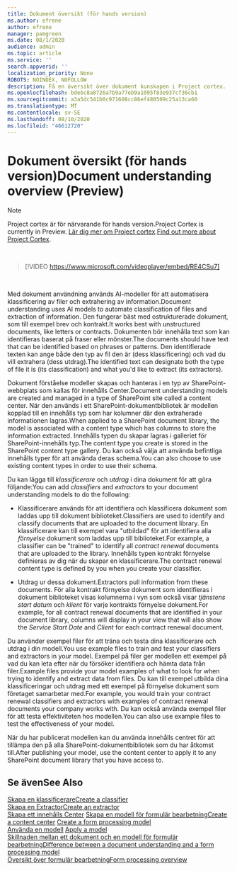 ```yaml
---
title: Dokument översikt (för hands version)
ms.author: efrene
author: efrene
manager: pamgreen
ms.date: 08/1/2020
audience: admin
ms.topic: article
ms.service: ''
search.appverid: ''
localization_priority: None
ROBOTS: NOINDEX, NOFOLLOW
description: Få en översikt över dokument kunskapen i Project cortex.
ms.openlocfilehash: bdebc8a8726a7b9a77eb9a1095f83e937cf36cb1
ms.sourcegitcommit: a3a5dc541b0c971608cc86ef480509c25a13ca60
ms.translationtype: MT
ms.contentlocale: sv-SE
ms.lasthandoff: 08/10/2020
ms.locfileid: "46612720"
---
```

# <a name="document-understanding-overview-preview"></a><span data-ttu-id="a5433-103">Dokument översikt (för hands version)</span><span class="sxs-lookup"><span data-stu-id="a5433-103">Document understanding overview (Preview)</span></span>
> [!Note] 
> <span data-ttu-id="a5433-104">Project cortex är för närvarande för hands version.</span><span class="sxs-lookup"><span data-stu-id="a5433-104">Project Cortex is currently in Preview.</span></span> <span data-ttu-id="a5433-105">[Lär dig mer om Project cortex](https://aka.ms/projectcortex).</span><span class="sxs-lookup"><span data-stu-id="a5433-105">[Find out more about Project Cortex](https://aka.ms/projectcortex).</span></span>

</br>

> [!VIDEO https://www.microsoft.com/videoplayer/embed/RE4CSu7] 

</br>

<span data-ttu-id="a5433-106">Med dokument användning används AI-modeller för att automatisera klassificering av filer och extrahering av information.</span><span class="sxs-lookup"><span data-stu-id="a5433-106">Document understanding uses AI models to automate classification of files and extraction of information.</span></span> <span data-ttu-id="a5433-107">Den fungerar bäst med ostrukturerade dokument, som till exempel brev och kontrakt.</span><span class="sxs-lookup"><span data-stu-id="a5433-107">It works best with unstructured documents, like letters or contracts.</span></span> <span data-ttu-id="a5433-108">Dokumenten bör innehålla text som kan identifieras baserat på fraser eller mönster.</span><span class="sxs-lookup"><span data-stu-id="a5433-108">The documents should have text that can be identified based on phrases or patterns.</span></span> <span data-ttu-id="a5433-109">Den identifierade texten kan ange både den typ av fil den är (dess klassificering) och vad du vill extrahera (dess utdrag).</span><span class="sxs-lookup"><span data-stu-id="a5433-109">The identified text can designate both the type of file it is (its classification) and what you'd like to extract (its extractors).</span></span>

<span data-ttu-id="a5433-110">Dokument förståelse modeller skapas och hanteras i en typ av SharePoint-webbplats som kallas för innehålls Center.</span><span class="sxs-lookup"><span data-stu-id="a5433-110">Document understanding models are created and managed in a type of SharePoint site called a content center.</span></span> <span data-ttu-id="a5433-111">När den används i ett SharePoint-dokumentbibliotek är modellen kopplad till en innehålls typ som har kolumner där den extraherade informationen lagras.</span><span class="sxs-lookup"><span data-stu-id="a5433-111">When applied to a SharePoint document library, the model is associated with a content type which has columns to store the information extracted.</span></span> <span data-ttu-id="a5433-112">Innehålls typen du skapar lagras i galleriet för SharePoint-innehålls typ.</span><span class="sxs-lookup"><span data-stu-id="a5433-112">The content type you create is stored in the SharePoint content type gallery.</span></span> <span data-ttu-id="a5433-113">Du kan också välja att använda befintliga innehålls typer för att använda deras schema.</span><span class="sxs-lookup"><span data-stu-id="a5433-113">You can also choose to use existing content types in order to use their schema.</span></span>

<span data-ttu-id="a5433-114">Du kan lägga till *klassificerare* och *utdrag* i dina dokument för att göra följande:</span><span class="sxs-lookup"><span data-stu-id="a5433-114">You can add *classifiers* and *extractors* to your document understanding models to do the following:</span></span> 

- <span data-ttu-id="a5433-115">Klassificerare används för att identifiera och klassificera dokument som laddas upp till dokument biblioteket.</span><span class="sxs-lookup"><span data-stu-id="a5433-115">Classifiers are used to identify and classify documents that are uploaded to the document library.</span></span> <span data-ttu-id="a5433-116">En klassificerare kan till exempel vara "utbildad" för att identifiera alla *förnyelse* dokument som laddas upp till biblioteket.</span><span class="sxs-lookup"><span data-stu-id="a5433-116">For example, a classifier can be "trained" to identify all *contract renewal* documents that are uploaded to the library.</span></span> <span data-ttu-id="a5433-117">Innehålls typen kontrakt förnyelse definieras av dig när du skapar en klassificerare.</span><span class="sxs-lookup"><span data-stu-id="a5433-117">The contract renewal content type is defined by you when you create your classifier.</span></span>

- <span data-ttu-id="a5433-118">Utdrag ur dessa dokument.</span><span class="sxs-lookup"><span data-stu-id="a5433-118">Extractors pull information from these documents.</span></span> <span data-ttu-id="a5433-119">För alla kontrakt förnyelse dokument som identifieras i dokument biblioteket visas kolumnerna i vyn som också visar *tjänstens start datum* och *klient* för varje kontrakts förnyelse dokument.</span><span class="sxs-lookup"><span data-stu-id="a5433-119">For example, for all contract renewal documents that are identified in your document library, columns will display in your view that will also show the *Service Start Date* and  *Client* for each contract renewal document.</span></span> 

<span data-ttu-id="a5433-120">Du använder exempel filer för att träna och testa dina klassificerare och utdrag i din modell.</span><span class="sxs-lookup"><span data-stu-id="a5433-120">You use example files to train and test your classifiers and extractors in your model.</span></span> <span data-ttu-id="a5433-121">Exempel på filer ger modellen ett exempel på vad du kan leta efter när du försöker identifiera och hämta data från filer.</span><span class="sxs-lookup"><span data-stu-id="a5433-121">Example files provide your model examples of what to look for when trying to identify and extract data from files.</span></span> <span data-ttu-id="a5433-122">Du kan till exempel utbilda dina klassificeringar och utdrag med ett exempel på förnyelse dokument som företaget samarbetar med.</span><span class="sxs-lookup"><span data-stu-id="a5433-122">For example, you would train your contract renewal classifiers and extractors with examples of contract renewal documents your company works with.</span></span> <span data-ttu-id="a5433-123">Du kan också använda exempel filer för att testa effektiviteten hos modellen.</span><span class="sxs-lookup"><span data-stu-id="a5433-123">You can also use example files to test the effectiveness of your model.</span></span>

<span data-ttu-id="a5433-124">När du har publicerat modellen kan du använda innehålls centret för att tillämpa den på alla SharePoint-dokumentbibliotek som du har åtkomst till.</span><span class="sxs-lookup"><span data-stu-id="a5433-124">After publishing your model, use the content center to apply it to any SharePoint document library that you have access to.</span></span>  


## <a name="see-also"></a><span data-ttu-id="a5433-125">Se även</span><span class="sxs-lookup"><span data-stu-id="a5433-125">See Also</span></span>
[<span data-ttu-id="a5433-126">Skapa en klassificerare</span><span class="sxs-lookup"><span data-stu-id="a5433-126">Create a classifier</span></span>](create-a-classifier.md)</br>
[<span data-ttu-id="a5433-127">Skapa en Extractor</span><span class="sxs-lookup"><span data-stu-id="a5433-127">Create an extractor</span></span>](create-an-extractor.md)</br>
<span data-ttu-id="a5433-128">[Skapa ett innehålls Center](create-a-content-center.md) 
 [Skapa en modell för formulär bearbetning](create-a-form-processing-model.md)</span><span class="sxs-lookup"><span data-stu-id="a5433-128">[Create a content center](create-a-content-center.md)
[Create a form processing model](create-a-form-processing-model.md)</span></span></br>
<span data-ttu-id="a5433-129">[Använda en modell](apply-a-model.md) </span><span class="sxs-lookup"><span data-stu-id="a5433-129">[Apply a model](apply-a-model.md) </span></span>  
[<span data-ttu-id="a5433-130">Skillnaden mellan ett dokument och en modell för formulär bearbetning</span><span class="sxs-lookup"><span data-stu-id="a5433-130">Difference between a document understanding and a form processing model</span></span>](difference-between-document-understanding-and-form-processing-model.md)  
[<span data-ttu-id="a5433-131">Översikt över formulär bearbetning</span><span class="sxs-lookup"><span data-stu-id="a5433-131">Form processing overview</span></span>](form-processing-overview.md)




